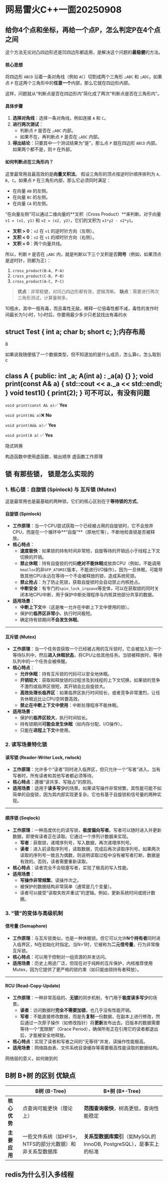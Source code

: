 # 网易雷火C++一面20250908
## 给你4个点和坐标，再给一个点P，怎么判定P在4个点之间

这个方法无论对凸四边形还是凹四边形都适用，是解决这个问题的**最稳健**的方法。



#### 核心思想



将四边形 `ABCD` 沿着一条对角线（例如 `AC`）切割成两个三角形 `△ABC` 和 `△ADC`。如果点 `P` 在这两个三角形中的**任意一个**内部，那么它就在四边形内部。

这样，问题就从“判断点是否在四边形内”简化成了两次“判断点是否在三角形内”。

#### 具体步骤

1. **选择对角线**：选择一条对角线，例如连接 `A` 和 `C`。
2. **进行两次测试**：
   - 判断点 `P` 是否在 `△ABC` 内部。
   - 如果不在，再判断点 `P` 是否在 `△ADC` 内部。
3. **得出结论**：只要其中一个测试结果为“是”，那么点 `P` 就在四边形 `ABCD` 内部。如果两个都不是，则 `P` 在外部。

#### 如何判断点在三角形内？

这里最常用且最高效的是**向量叉积法**。 假设三角形的顶点按逆时针顺序排列为 `A, B, C`。如果点 `P` 在三角形内部，那么它必须同时满足：

- 在向量 `AB` 的左侧。
- 在向量 `BC` 的左侧。
- 在向量 `CA` 的左侧。

“在向量左侧”可以通过二维向量的**叉积（Cross Product）**来判断。对于向量 `v1 = (x1, y1)` 和 `v2 = (x2, y2)`，它们的叉积为 `x1*y2 - x2*y1`。

- **叉积 > 0**：`v2` 在 `v1` 的逆时针方向（左侧）。
- **叉积 < 0**：`v2` 在 `v1` 的顺时针方向（右侧）。
- **叉积 = 0**：两个向量共线。

所以，判断 `P` 是否在 `△ABC` 内，就是判断以下三个叉积是否**同号**（例如，如果顶点是逆时针，则都为正）：

1. `cross_product(B-A, P-A)`
2. `cross_product(C-B, P-B)`
3. `cross_product(A-C, P-C)`

> **优点**：非常稳健，对凹凸四边形都有效，逻辑清晰。 **缺点**：需要进行两次三角形测试，计算量稍多。



10瓶水，其中一瓶有毒，而且毒性无敌，稀释一亿倍毒性都不减，毒性的发作时间最长为1小时，1小时后，你要用最少多少只老鼠找出有毒的水



## struct Test { int a; char b; short c; };内存布局

8



 如果说我随便插了一个数据类型，但不知道加的是什么成员，怎么算c，怎么取到c



## class A { public: int _a; A(int a) : _a(a) {} };  void print(const A& a) { std::cout << a._a << std::endl; }  void test1() { print(2);   }   可不可以，有没有问题

`void print(const A& a)`✅ **Yes**

`void print(A& a)`❌ **No**

`void print(A&& a)`✅ **Yes**

`void print(A a)` ✅ **Yes**



隐式转换  

构造函数中使用虚函数，输出顺序   虚函数工作原理

## 锁  有那些锁，  锁是怎么实现的

### 1. 核心锁：自旋锁 (Spinlock) 与 互斥锁 (Mutex)

这是最常用也是最基础的两种锁，它们的核心区别在于**等待锁的方式**。

#### **自旋锁 (Spinlock)**

- **工作原理**：当一个CPU尝试获取一个已经被占用的自旋锁时，它不会放弃CPU，而是在一个循环中**“自旋”**（原地忙等），不断地检查锁是否被释放。
- **核心特点**：
  - **速度极快**：如果锁的持有时间非常短，自旋等待的开销远小于线程上下文切换的开销。
  - **禁止休眠**：持有自旋锁的代码**绝对不能休眠**或放弃CPU（例如，不能调用`kmalloc`的非`GFP_ATOMIC`版本，不能进行I/O操作）。因为一旦休眠，可能导致其他CPU永远在等待一个不会被释放的锁，造成系统死锁。
  - **禁止抢占**：为了防止死锁，获取自旋锁时会自动禁止内核抢占。
  - **中断安全**：有专门的`spin_lock_irqsave`等变体，可以在获取锁的同时关闭本地CPU中断，用于保护中断处理程序与内核其他部分共享的数据。
- **适用场景**：
  - **中断上下文**中（这是唯一允许在中断上下文中使用的锁）。
  - 保护的**临界区非常小**，执行时间极短。
  - 确定持有锁期间**不会发生休眠**。

------



#### **互斥锁 (Mutex)**

- **工作原理**：当一个任务尝获取一个已经被占用的互斥锁时，它会被加入到一个等待队列中，然后**进入休眠状态**，将CPU让给其他任务。当锁被释放时，等待队列中的一个任务会被唤醒。
- **核心特点**：
  - **允许休眠**：持有互斥锁的代码可以安全地休眠。
  - **开销较大**：获取和释放锁的过程涉及到线程的上下文切换，如果锁的竞争不激烈或临界区很短，其开销会比自旋锁大。
  - **高效处理长临界区**：如果临界区执行时间较长，或者竞争非常激烈，让任务休眠远比让CPU空转要高效。
  - **禁止在中断上下文中使用**：中断处理程序不能休眠。
- **适用场景**：
  - 保护的**临界区较大**，执行时间较长。
  - 持有锁期间**可能会发生休眠**（如内存分配、I/O操作）。
  - 只能在**进程上下文**中使用。



### 2. 读写场景特化锁

#### **读写锁 (Reader-Writer Lock, rwlock)**

- **工作原理**：允许多个“读者”同时进入临界区，但只允许一个“写者”进入。当有写者时，所有读者和其他写者都必须等待。
- **核心特点**：遵循“读共享、写独占”的原则。
- **适用场景**：适用于**读多写少**的场景。如果读写操作非常频繁，其性能可能不如简单的自旋锁，因为其内部实现更复杂。它也有基于自旋锁和信号量的两种实现。

------



#### **顺序锁 (Seqlock)**

- **工作原理**：一种高度优化的读写锁，**极度偏向写者**。写者可以随时进入并更新数据，即使有读者正在读取。它通过一个序列计数器来实现。
  - **写者**：获取锁，递增序列号，写入数据，再次递增序列号。
  - **读者**：进入前读取序列号，读取数据，完成后再次读取序列号。如果两次读取的序列号一致且为偶数，则说明读取过程中没有被写者打断，数据是有效的。否则，读者需要重新读取。
- **核心特点**：读者完全不会阻塞写者，实现了极高的写入性能。
- **适用场景**：
  - **写操作非常频繁**，读操作次之。
  - 被保护的数据结构非常简单（通常是几个变量）。
  - 读者可以接受“读取失败并重试”的逻辑。例如，更新系统时间或统计数据。



### 3. "锁"的变体与高级机制

#### **信号量 (Semaphore)**

- **工作原理**：与互斥锁类似，也是一种休眠锁。但它可以允许**N个持有者**同时进入临界区，N在初始化时指定。当N=1时，它被称为**二元信号量**，行为非常像互斥锁。
- **核心特点**：可以用于控制对一组资源的并发访问。
- **适用场景**：历史上用途广泛，但现在对于纯粹的互斥保护，内核推荐使用Mutex，因为它提供了更严格的锁约束（如只能由锁持有者释放）。

------



#### **RCU (Read-Copy-Update)**

- **工作原理**：一种非常高级的、**无锁**的同步机制，专门用于**极度读多写少**的场景。
  - **读者**：访问数据时**完全不需要加锁**，也几乎没有性能开销。
  - **写者**：不能直接修改数据，而是先**复制**一份数据，在副本上进行修改，然后通过一次原子操作（如修改指针）将**更新**发布出去。旧版本的数据需要等待一个“宽限期”（Grace Period），确保所有正在引用它的读者都退出后，才能被安全地释放。
- **核心特点**：实现了读者和写者之间的“无等待”并发，读操作性能极高。
- **适用场景**：网络路由表、文件系统目录缓存等需要极高性能读取的数据结构。



网络层的意义，如何做到的

## B树 B+树  的区别  优缺点

|              | B树 (B-Tree)                                             | B+树 (B+-Tree)                                               |
| ------------ | -------------------------------------------------------- | ------------------------------------------------------------ |
| **核心优势** | 点查询可能更快（理论上）                                 | **范围查询极快**，树高更低，查询性能稳定                     |
| **主要应用** | 一些文件系统（如HFS+, NTFS的部分元数据）和非关系型数据库 | **关系型数据库索引**（如MySQL的InnoDB, PostgreSQL），是事实上的标准 |





## redis为什么引入多线程





